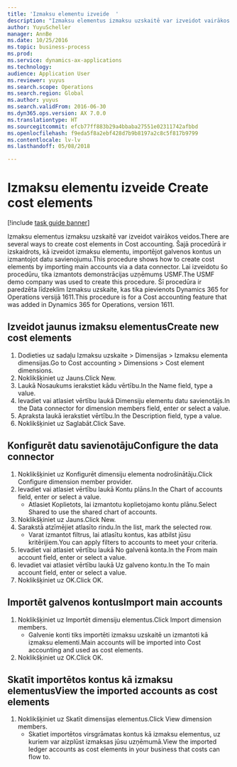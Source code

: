 ```yaml
--- 
title: 'Izmaksu elementu izveide  '
description: "Izmaksu elementus izmaksu uzskaitē var izveidot vairākos veidos."
author: YuyuScheller
manager: AnnBe
ms.date: 10/25/2016
ms.topic: business-process
ms.prod: 
ms.service: dynamics-ax-applications
ms.technology: 
audience: Application User
ms.reviewer: yuyus
ms.search.scope: Operations
ms.search.region: Global
ms.author: yuyus
ms.search.validFrom: 2016-06-30
ms.dyn365.ops.version: AX 7.0.0
ms.translationtype: HT
ms.sourcegitcommit: efcb77ff883b29a4bbaba27551e02311742afbbd
ms.openlocfilehash: f9eda5f8a2ebf428d7b9b8197a2c8c5f817b9799
ms.contentlocale: lv-lv
ms.lasthandoff: 05/08/2018

---
```

# <a name="create-cost-elements"></a><span data-ttu-id="238e0-103">Izmaksu elementu izveide  </span><span class="sxs-lookup"><span data-stu-id="238e0-103">Create cost elements</span></span> 

[!include [task guide banner](../../includes/task-guide-banner.md)]

<span data-ttu-id="238e0-104">Izmaksu elementus izmaksu uzskaitē var izveidot vairākos veidos.</span><span class="sxs-lookup"><span data-stu-id="238e0-104">There are several ways to create cost elements in Cost accounting.</span></span> <span data-ttu-id="238e0-105">Šajā procedūrā ir izskaidrots, kā izveidot izmaksu elementu, importējot galvenos kontus un izmantojot datu savienojumu.</span><span class="sxs-lookup"><span data-stu-id="238e0-105">This procedure shows how to create cost elements by importing main accounts via a data connector.</span></span> <span data-ttu-id="238e0-106">Lai izveidotu šo procedūru, tika izmantots demonstrācijas uzņēmums USMF.</span><span class="sxs-lookup"><span data-stu-id="238e0-106">The USMF demo company was used to create this procedure.</span></span> <span data-ttu-id="238e0-107">Šī procedūra ir paredzēta līdzeklim Izmaksu uzskaite, kas tika pievienots Dynamics 365 for Operations versijā 1611.</span><span class="sxs-lookup"><span data-stu-id="238e0-107">This procedure is for a Cost accounting feature that was added in Dynamics 365 for Operations, version 1611.</span></span>


## <a name="create-new-cost-elements"></a><span data-ttu-id="238e0-108">Izveidot jaunus izmaksu elementus</span><span class="sxs-lookup"><span data-stu-id="238e0-108">Create new cost elements</span></span>
1. <span data-ttu-id="238e0-109">Dodieties uz sadaļu Izmaksu uzskaite > Dimensijas > Izmaksu elementa dimensijas.</span><span class="sxs-lookup"><span data-stu-id="238e0-109">Go to Cost accounting > Dimensions > Cost element dimensions.</span></span>
2. <span data-ttu-id="238e0-110">Noklikšķiniet uz Jauns.</span><span class="sxs-lookup"><span data-stu-id="238e0-110">Click New.</span></span>
3. <span data-ttu-id="238e0-111">Laukā Nosaukums ierakstiet kādu vērtību.</span><span class="sxs-lookup"><span data-stu-id="238e0-111">In the Name field, type a value.</span></span>
4. <span data-ttu-id="238e0-112">Ievadiet vai atlasiet vērtību laukā Dimensiju elementu datu savienotājs.</span><span class="sxs-lookup"><span data-stu-id="238e0-112">In the Data connector for dimension members field, enter or select a value.</span></span>
5. <span data-ttu-id="238e0-113">Apraksta laukā ierakstiet vērtību.</span><span class="sxs-lookup"><span data-stu-id="238e0-113">In the Description field, type a value.</span></span>
6. <span data-ttu-id="238e0-114">Noklikšķiniet uz Saglabāt.</span><span class="sxs-lookup"><span data-stu-id="238e0-114">Click Save.</span></span>

## <a name="configure-the-data-connector"></a><span data-ttu-id="238e0-115">Konfigurēt datu savienotāju</span><span class="sxs-lookup"><span data-stu-id="238e0-115">Configure the data connector</span></span>
1. <span data-ttu-id="238e0-116">Noklikšķiniet uz Konfigurēt dimensiju elementa nodrošinātāju.</span><span class="sxs-lookup"><span data-stu-id="238e0-116">Click Configure dimension member provider.</span></span>
2. <span data-ttu-id="238e0-117">Ievadiet vai atlasiet vērtību laukā Kontu plāns.</span><span class="sxs-lookup"><span data-stu-id="238e0-117">In the Chart of accounts field, enter or select a value.</span></span>
    * <span data-ttu-id="238e0-118">Atlasiet Koplietots, lai izmantotu koplietojamo kontu plānu.</span><span class="sxs-lookup"><span data-stu-id="238e0-118">Select Shared to use the shared chart of accounts.</span></span>  
3. <span data-ttu-id="238e0-119">Noklikšķiniet uz Jauns.</span><span class="sxs-lookup"><span data-stu-id="238e0-119">Click New.</span></span>
4. <span data-ttu-id="238e0-120">Sarakstā atzīmējiet atlasīto rindu.</span><span class="sxs-lookup"><span data-stu-id="238e0-120">In the list, mark the selected row.</span></span>
    * <span data-ttu-id="238e0-121">Varat izmantot filtrus, lai atlasītu kontus, kas atbilst jūsu kritērijiem.</span><span class="sxs-lookup"><span data-stu-id="238e0-121">You can apply filters to accounts to meet your criteria.</span></span>  
5. <span data-ttu-id="238e0-122">Ievadiet vai atlasiet vērtību laukā No galvenā konta.</span><span class="sxs-lookup"><span data-stu-id="238e0-122">In the From main account field, enter or select a value.</span></span>
6. <span data-ttu-id="238e0-123">Ievadiet vai atlasiet vērtību laukā Uz galveno kontu.</span><span class="sxs-lookup"><span data-stu-id="238e0-123">In the To main account field, enter or select a value.</span></span>
7. <span data-ttu-id="238e0-124">Noklikšķiniet uz OK.</span><span class="sxs-lookup"><span data-stu-id="238e0-124">Click OK.</span></span>

## <a name="import-main-accounts"></a><span data-ttu-id="238e0-125">Importēt galvenos kontus</span><span class="sxs-lookup"><span data-stu-id="238e0-125">Import main accounts</span></span>
1. <span data-ttu-id="238e0-126">Noklikšķiniet uz Importēt dimensiju elementus.</span><span class="sxs-lookup"><span data-stu-id="238e0-126">Click Import dimension members.</span></span>
    * <span data-ttu-id="238e0-127">Galvenie konti tiks importēti izmaksu uzskaitē un izmantoti kā izmaksu elementi.</span><span class="sxs-lookup"><span data-stu-id="238e0-127">Main accounts will be imported into Cost accounting and used as cost elements.</span></span>  
2. <span data-ttu-id="238e0-128">Noklikšķiniet uz OK.</span><span class="sxs-lookup"><span data-stu-id="238e0-128">Click OK.</span></span>

## <a name="view-the-imported-accounts-as-cost-elements"></a><span data-ttu-id="238e0-129">Skatīt importētos kontus kā izmaksu elementus</span><span class="sxs-lookup"><span data-stu-id="238e0-129">View the imported accounts as cost elements</span></span>
1. <span data-ttu-id="238e0-130">Noklikšķiniet uz Skatīt dimensijas elementus.</span><span class="sxs-lookup"><span data-stu-id="238e0-130">Click View dimension members.</span></span>
    * <span data-ttu-id="238e0-131">Skatiet importētos virsgrāmatas kontus kā izmaksu elementus, uz kuriem var aizplūst izmaksas jūsu uzņēmumā.</span><span class="sxs-lookup"><span data-stu-id="238e0-131">View the imported ledger accounts as cost elements in your business that costs can flow to.</span></span>  


